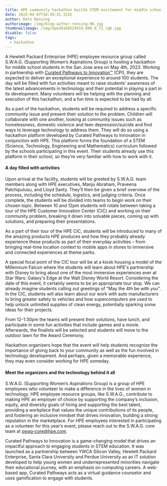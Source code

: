 ```yaml
---
title: HPE community hackathon builds STEM excitement for middle school students
date: 2023-04-07T16:39:31.153Z
author: Dale Rensing
authorimage: /img/blog-author-rensing-96.jpg
thumbnailimage: /img/hpe20160525019_800_0_72_rgb.jpg
disable: false
tags:
  - hackathon
---
```

A Hewlett Packard Enterprise (HPE) employee resource group called S.W.A.G. (Supporting Women’s Aspirations Group) is hosting a hackathon for middle school students in the San Jose area on May 4th, 2023. Working in partnership with [Curated Pathways to Innovation™](https://www.curatedpathways.org/) (CPI), they are expected to deliver an exceptional experience to around 100 students. The day will be filled with fun activities meant to raise students’ awareness of the latest advancements in technology and their potential in playing a part in its development. Many volunteers will be helping with the planning and execution of this hackathon, and a fun time is expected to be had by all.

As a part of the hackathon, students will be required to address a specific community issue and present their solution to the problem. Children will collaborate with one another, looking at community issues such as homelessness, domestic violence and teen depression/suicide and find ways to leverage technology to address them. They will do so using a hackathon platform developed by Curated Pathways to Innovation in conjunction with HPE. This platform forms the foundation of a STEM (Science, Technology, Engineering and Mathematics) curriculum followed by the schools participating in this event. Their students already use this platform in their school, so they’re very familiar with how to work with it.

#### A day filled with activities

Upon arrival at the facility, students will be greeted by S.W.A.G. team members along with HPE executives, Manju Abraham, Praveena Patchipulusu, and Lloyd Santy. They’ll then be given a brief overview of the process, including the schedule, logistics, and judging criteria. Once complete, the students will be divided into teams to begin work on their chosen topic. Between 10 and 12pm students will rotate between taking a tour of the HPE Customer Innovation Center (CIC) and working on their community problem, breaking it down into solvable pieces, coming up with solutions, and preparing their presentations.

As a part of their tour of the HPE CIC, students will be introduced to many of the amazing products HPE produces and how they probably already experience these products as part of their everyday activities – from bringing real-time location context to mobile apps in stores to immersive and connected experiences at theme parks. 

A special focal point of the CIC tour will be at a kiosk housing a model of the Millennium Falcon where the students will learn about HPE's partnership with Disney to bring about one of the most immersive experiences ever at Star Wars: Galaxy's Edge at the Walt Disney World Resort. Considering the date of this event, it certainly seems to be an appropriate tour stop. We can already imagine students calling out greetings of "May the 4th be with you". In the CIC, students will also learn about our work with auto manufacturers to bring greater safety to vehicles and how supercomputers are used to help unlock unlimited supplies of clean energy, potentially sparking some ideas for their projects. 

From 12-1:30pm the teams will present their solutions, have lunch, and participate in some fun activities that include games and a movie. Afterwards, the finalists will be selected and students will move to the outdoor lawn for the Award Ceremony. 

Hackathon organizers hope that the event will help students recognize the importance of giving back to your community as well as the fun involved in technology development. And perhaps, given a memorable experience, they may even consider working for HPE someday.

#### Meet the organizers and the technology behind it all

S.W.A.G. (Supporting Women’s Aspirations Group) is a group of HPE employees who volunteer to make a difference in the lives of women in technology. HPE employee resource groups, like S.W.A.G., contribute to making HPE an employer of choice by supporting the company’s inclusion, equity, and diversity goals of hiring and supporting the best talent, providing a workplace that values the unique contributions of its people, and fostering an inclusive mindset that drives innovation, building a strong reputation in the marketplace. For HPE employees interested in participating as a volunteer for this year’s event, please reach out to the S.W.A.G. core team at [swag-core@hpe.com](mailto:swag-core@hpe.com). 

Curated Pathways to Innovation is a game-changing model that drives an impactful approach to engaging students in STEM education. It was launched as a partnership between YWCA Silicon Valley, Hewlett Packard Enterprise, Santa Clara University and Perdue University as an IT solution developed to help young women and underrepresented minorities navigate their educational journey, with an emphasis on computing careers. A web-based app, Curated Pathways acts as a virtual guidance counselor and uses gamification to engage with students.